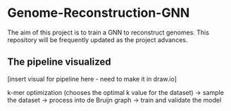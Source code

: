 # Genome-Reconstruction-GNN
The aim of this project is to train a GNN to reconstruct genomes. This repository will be frequently updated as the project advances. 

## The pipeline visualized
[insert visual for pipeline here - need to make it in draw.io]

k-mer optimization (chooses the optimal k value for the dataset) -> sample the dataset -> process into de Bruijn graph -> train and validate the model
